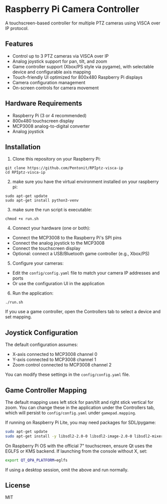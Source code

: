 # Raspberry Pi Camera Controller

A touchscreen-based controller for multiple PTZ cameras using VISCA over IP protocol.

## Features

- Control up to 3 PTZ cameras via VISCA over IP
- Analog joystick support for pan, tilt, and zoom
- Game controller support (Xbox/PS style via pygame), with selectable device and configurable axis mapping
- Touch-friendly UI optimized for 800x480 Raspberry Pi displays
- Camera configuration management
- On-screen controls for camera movement

## Hardware Requirements

- Raspberry Pi (3 or 4 recommended)
- 800x480 touchscreen display
- MCP3008 analog-to-digital converter
- Analog joystick

## Installation

1. Clone this repository on your Raspberry Pi:

`git clone https://github.com/Pentonit/RPIptz-visca-ip`  
`cd RPIptz-visca-ip`

2. make sure you have the virtual environment installed on your raspberry pi:

`sudo apt-get update`  
`sudo apt-get install python3-venv`

3. make sure the run script is executable:

`chmod +x run.sh`

4. Connect your hardware (one or both):
- Connect the MCP3008 to the Raspberry Pi's SPI pins
- Connect the analog joystick to the MCP3008
- Connect the touchscreen display
- Optional: connect a USB/Bluetooth game controller (e.g., Xbox/PS)

5. Configure your cameras:
- Edit the `config/config.yaml` file to match your camera IP addresses and ports
- Or use the configuration UI in the application

6. Run the application:

`./run.sh`

If you use a game controller, open the Controllers tab to select a device and set mapping.

## Joystick Configuration

The default configuration assumes:
- X-axis connected to MCP3008 channel 0
- Y-axis connected to MCP3008 channel 1
- Zoom control connected to MCP3008 channel 2

You can modify these settings in the `config/config.yaml` file.

## Game Controller Mapping

The default mapping uses left stick for pan/tilt and right stick vertical for zoom. You can change these in the application under the Controllers tab, which will persist to `config/config.yaml` under `gamepad.mapping`.

If running on Raspberry Pi Lite, you may need packages for SDL/pygame:

```bash
sudo apt-get update
sudo apt-get install -y libsdl2-2.0-0 libsdl2-image-2.0-0 libsdl2-mixer-2.0-0 libsdl2-ttf-2.0-0
```

On Raspberry Pi OS with the official 7" touchscreen, ensure Qt uses the EGLFS or KMS backend. If launching from the console without X, set:

```bash
export QT_QPA_PLATFORM=eglfs
```

If using a desktop session, omit the above and run normally.

## License

MIT